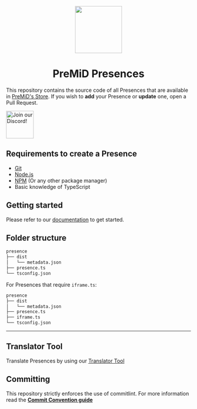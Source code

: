 <div align="center">
    <img src="https://avatars3.githubusercontent.com/u/46326568?s=400&amp;u=15e4a4988014780288d30ffb969fd1569fec23e6&amp;v=4" width="128px" style="max-width:100%;">
    <h1>PreMiD Presences</h1>
</div>

This repository contains the source code of all Presences that are available in [PreMiD's Store](https://premid.app/store). If you wish to **add** your Presence or **update** one, open a Pull Request.

<div align="left">
    <a target="_blank" href="https://discord.premid.app/" title="Join our Discord!">
        <img  src="https://discordapp.com/api/guilds/493130730549805057/widget.png?style=banner2" height="75px" draggable="false" alt="Join our Discord!">
    </a>
</div>

## Requirements to create a Presence
- [Git](https://git-scm.com)
- [Node.js](https://nodejs.org/)
- [NPM](https://npmjs.org/) (Or any other package manager)
- Basic knowledge of TypeScript

## Getting started

Please refer to our [documentation](https://docs.premid.app/dev/presence) to get started.

## Folder structure

```bash
presence
├── dist
│   └── metadata.json
├── presence.ts
└── tsconfig.json
```

For Presences that require `iframe.ts`:

```bash
presence
├── dist
│   └── metadata.json
├── presence.ts
├── iframe.ts
└── tsconfig.json
```

---

## Translator Tool
Translate Presences by using our [Translator Tool](./TRANSLATOR.md)
## Committing

This repository strictly enforces the use of commitlint. For more information read the [**Commit Convention guide**](./.github/COMMIT_CONVENTION.md)
